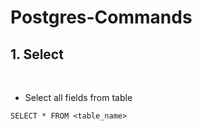 # Postgres-Commands

## 1. Select

<br />

* Select all fields from table

```
SELECT * FROM <table_name>
```